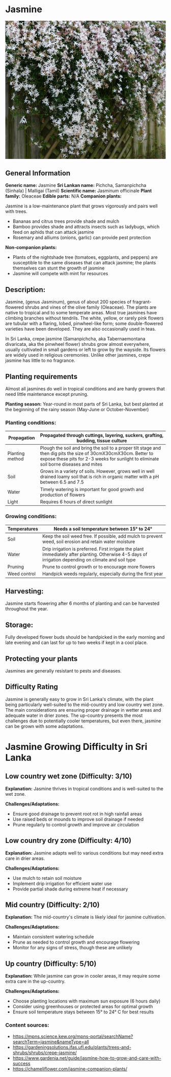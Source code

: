# Jasmine
![Jasmine.jpg](../../assets/images/Jasmine.jpg "By Jim Evans - Own work, CC BY-SA 4.0, https://commons.wikimedia.org/w/index.php?curid=48516945")
    
## General Information
**Generic name:** Jasmine
**Sri Lankan name:** Pichcha, Samanpichcha (Sinhala) | Malligai (Tamil)
**Scientific name:** Jasminum officinale
**Plant family:** Oleaceae
**Edible parts:** N/A
**Companion plants:**

Jasmine is a low-maintenance plant that grows vigorously and pairs well with trees.
- Bananas and citrus trees provide shade and mulch
- Bamboo provides shade and attracts insects such as ladybugs, which feed on aphids that can attack jasmine
- Rosemary and alliums (onions, garlic) can provide pest protection

**Non-companion plants:** 
- Plants of the nightshade tree (tomatoes, eggplants, and peppers) are susceptible to the same diseases that can attack jasmine; the plants themselves can stunt the growth of jasmine
- Jasmine will compete with mint for resources

## Description:
Jasmine, (genus Jasminum), genus of about 200 species of fragrant-flowered shrubs and vines of the olive family (Oleaceae). The plants are native to tropical and to some temperate areas. Most true jasmines have climbing branches without tendrils. The white, yellow, or rarely pink flowers are tubular with a flaring, lobed, pinwheel-like form; some double-flowered varieties have been developed. They are also occasionally used in teas.

In Sri Lanka, crepe jasmine (Samanpichcha, aka Tabernaemontana divaricata, aka the pinwheel flower) shrubs grow almost everywhere, usually cultivated in small gardens or left to grow by the wayside. Its flowers are widely used in religious ceremonies. Unlike other jasmines, crepe jasmine has little to no fragrance.

## Planting requirements
Almost all jasmines do well in tropical conditions and are hardy growers that need little maintenance except pruning. 

**Planting season:** Year-round in most parts of Sri Lanka, but best planted at the beginning of the rainy season (May-June or October-November)

### Planting conditions:
| **Propagation** | Propagated through cuttings, layering, suckers, grafting, budding, tissue culture |
|----|----|
| Planting method | Plough the soil and bring the soil to a proper tilt stage and then dig pits the size of 30cmX30cmX30cm. Better to expose these pits for 2-3 weeks for sunlight to eliminate soil borne diseases and mites |
| Soil | Grows in a variety of soils. However, grows well in well drained loamy soil that is rich in organic matter with a pH between 6.5 and 7.5 |
| Water | Timely watering is important for good growth and production of flowers |
| Light | Requires 6 hours of direct sunlight |

### Growing conditions:

| **Temperatures** | Needs a soil temperature between 15° to 24°                                                                                                             |
|------------------|---------------------------------------------------------------------------------------------------------------------------------------------------------|
| Soil             | Keep the soil weed free. If possible, add mulch to prevent weed, soil erosion and retain water moisture                                          |
| Water            | Drip irrigation is preferred. First irrigate the plant immediately after planting. Otherwise 4-5 days of irrigation depending on climate and soil type |
| Pruning          | Prune to control growth or to encourage more flowers                                                                       |
| Weed control     | Handpick weeds regularly, especially during the first year                                                                                              |

## Harvesting:
Jasmine starts flowering after 6 months of planting and can be harvested throughout the year. 

## Storage: 
Fully developed flower buds should be handpicked in the early morning and late evening and can last for up to two weeks if kept in a cool place.

## Protecting your plants
Jasmines are generally resistant to pests and diseases. 

## Difficulty Rating

Jasmine is generally easy to grow in Sri Lanka's climate, with the plant being particularly well-suited to the mid-country and low country wet zone. The main considerations are ensuring proper drainage in wetter areas and adequate water in drier zones. The up-country presents the most challenges due to potentially cooler temperatures, but even there, jasmine can be grown with some adaptations.

# Jasmine Growing Difficulty in Sri Lanka

## Low country wet zone (Difficulty: 3/10)

**Explanation:** Jasmine thrives in tropical conditions and is well-suited to the wet zone.

**Challenges/Adaptations:**
- Ensure good drainage to prevent root rot in high rainfall areas
- Use raised beds or mounds to improve soil drainage if needed
- Prune regularly to control growth and improve air circulation

## Low country dry zone (Difficulty: 4/10)

**Explanation:** Jasmine adapts well to various conditions but may need extra care in drier areas.

**Challenges/Adaptations:**
- Use mulch to retain soil moisture
- Implement drip irrigation for efficient water use
- Provide partial shade during extreme heat if necessary

## Mid country (Difficulty: 2/10)

**Explanation:** The mid-country's climate is likely ideal for jasmine cultivation.

**Challenges/Adaptations:**
- Maintain consistent watering schedule
- Prune as needed to control growth and encourage flowering
- Monitor for any signs of stress, though these are unlikely

## Up country (Difficulty: 5/10)

**Explanation:** While jasmine can grow in cooler areas, it may require some extra care in the up-country.

**Challenges/Adaptations:**
- Choose planting locations with maximum sun exposure (6 hours daily)
- Consider using greenhouses or protected areas for optimal growth
- Ensure soil temperature stays between 15° to 24° C for best results


### Content sources:
- https://mpns.science.kew.org/mpns-portal/searchName?searchTerm=jasmine&nameType=all
- https://gardeningsolutions.ifas.ufl.edu/plants/trees-and-shrubs/shrubs/crepe-jasmine/
- https://www.gardenia.net/guide/jasmine-how-to-grow-and-care-with-success
- https://chameliflower.com/jasmine-companion-plants/
